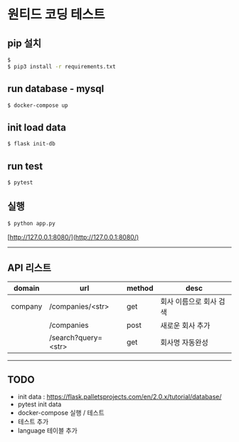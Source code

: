 # 원티드 코딩 테스트
## pip 설치
```sh
$ 
$ pip3 install -r requirements.txt
```

## run database - mysql
```sh
$ docker-compose up
```


## init load data
```sh
$ flask init-db
```

## run test
```sh
$ pytest
```


## 실행
```sh
$ python app.py
```

[http://127.0.0.1:8080/](http://127.0.0.1:8080/)


____

## API 리스트
| domain | url | method | desc |
| ------ | ------ | ------ | ------ |
| company | /companies/\<str> | get | 회사 이름으로 회사 검색 |
|  | /companies | post | 새로운 회사 추가 |
|  | /search?query=\<str> | get | 회사명 자동완성  |



____



## TODO
- init data : https://flask.palletsprojects.com/en/2.0.x/tutorial/database/
- pytest init data
- docker-compose 실행 / 테스트 
- 테스트 추가
- language 테이블 추가
 
